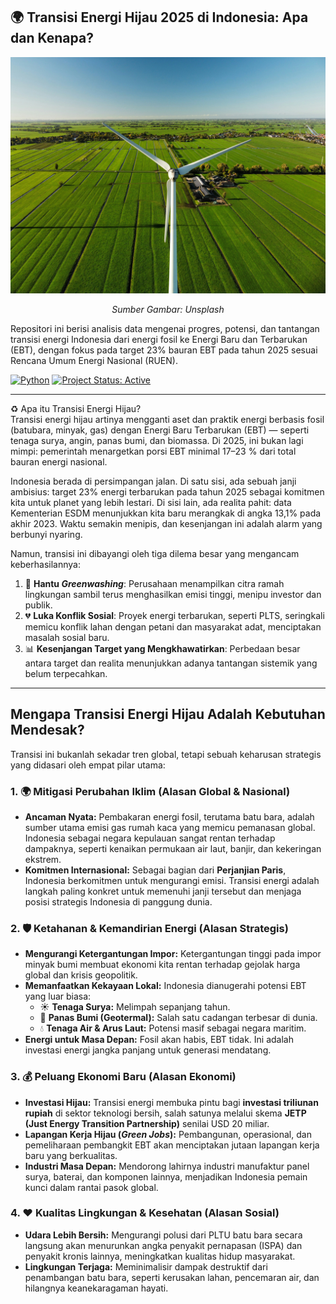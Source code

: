 ## 🌍 Transisi Energi Hijau 2025 di Indonesia: Apa dan Kenapa?
![Header](https://github.com/Almar-Reza-Maulana/Analisis-Transisi-Energi-Hijau-2025-di-Indonesia/blob/main/stan-versluis-RHcbkkRLpBU-unsplash.jpg)
*<p align="center">Sumber Gambar: Unsplash</p>*

Repositori ini berisi analisis data mengenai progres, potensi, dan tantangan transisi energi Indonesia dari energi fosil ke Energi Baru dan Terbarukan (EBT), dengan fokus pada target 23% bauran EBT pada tahun 2025 sesuai Rencana Umum Energi Nasional (RUEN).

[![Python](https://img.shields.io/badge/Python-3.9%2B-blue.svg)](https://www.python.org/)
[![Project Status: Active](https://img.shields.io/badge/status-aktif-success.svg)](-)

---

♻️ Apa itu Transisi Energi Hijau?\
Transisi energi hijau artinya mengganti aset dan praktik energi berbasis fosil (batubara, minyak, gas) dengan Energi Baru Terbarukan (EBT) — seperti tenaga surya, angin, panas bumi, dan biomassa. Di 2025, ini bukan lagi mimpi: pemerintah menargetkan porsi EBT minimal 17–23 % dari total bauran energi nasional.

Indonesia berada di persimpangan jalan. Di satu sisi, ada sebuah janji ambisius: target 23% energi terbarukan pada tahun 2025 sebagai komitmen kita untuk planet yang lebih lestari. Di sisi lain, ada realita pahit: data Kementerian ESDM menunjukkan kita baru merangkak di angka 13,1% pada akhir 2023. Waktu semakin menipis, dan kesenjangan ini adalah alarm yang berbunyi nyaring.

Namun, transisi ini dibayangi oleh tiga dilema besar yang mengancam keberhasilannya:
1.  👻 **Hantu *Greenwashing***: Perusahaan menampilkan citra ramah lingkungan sambil terus menghasilkan emisi tinggi, menipu investor dan publik.
2.  💔 **Luka Konflik Sosial**: Proyek energi terbarukan, seperti PLTS, seringkali memicu konflik lahan dengan petani dan masyarakat adat, menciptakan masalah sosial baru.
3.  📊 **Kesenjangan Target yang Mengkhawatirkan**: Perbedaan besar antara target dan realita menunjukkan adanya tantangan sistemik yang belum terpecahkan.

---

## Mengapa Transisi Energi Hijau Adalah Kebutuhan Mendesak?

Transisi ini bukanlah sekadar tren global, tetapi sebuah keharusan strategis yang didasari oleh empat pilar utama:

### 1. 🌍 Mitigasi Perubahan Iklim (Alasan Global & Nasional)
*   **Ancaman Nyata:** Pembakaran energi fosil, terutama batu bara, adalah sumber utama emisi gas rumah kaca yang memicu pemanasan global. Indonesia sebagai negara kepulauan sangat rentan terhadap dampaknya, seperti kenaikan permukaan air laut, banjir, dan kekeringan ekstrem.
*   **Komitmen Internasional:** Sebagai bagian dari **Perjanjian Paris**, Indonesia berkomitmen untuk mengurangi emisi. Transisi energi adalah langkah paling konkret untuk memenuhi janji tersebut dan menjaga posisi strategis Indonesia di panggung dunia.

### 2. 🛡️ Ketahanan & Kemandirian Energi (Alasan Strategis)
*   **Mengurangi Ketergantungan Impor:** Ketergantungan tinggi pada impor minyak bumi membuat ekonomi kita rentan terhadap gejolak harga global dan krisis geopolitik.
*   **Memanfaatkan Kekayaan Lokal:** Indonesia dianugerahi potensi EBT yang luar biasa:
    *   ☀️ **Tenaga Surya:** Melimpah sepanjang tahun.
    *   🌋 **Panas Bumi (Geotermal):** Salah satu cadangan terbesar di dunia.
    *   💧 **Tenaga Air & Arus Laut:** Potensi masif sebagai negara maritim.
*   **Energi untuk Masa Depan:** Fosil akan habis, EBT tidak. Ini adalah investasi energi jangka panjang untuk generasi mendatang.

### 3. 💰 Peluang Ekonomi Baru (Alasan Ekonomi)
*   **Investasi Hijau:** Transisi energi membuka pintu bagi **investasi triliunan rupiah** di sektor teknologi bersih, salah satunya melalui skema **JETP (Just Energy Transition Partnership)** senilai USD 20 miliar.
*   **Lapangan Kerja Hijau (*Green Jobs*):** Pembangunan, operasional, dan pemeliharaan pembangkit EBT akan menciptakan jutaan lapangan kerja baru yang berkualitas.
*   **Industri Masa Depan:** Mendorong lahirnya industri manufaktur panel surya, baterai, dan komponen lainnya, menjadikan Indonesia pemain kunci dalam rantai pasok global.

### 4. ❤️ Kualitas Lingkungan & Kesehatan (Alasan Sosial)
*   **Udara Lebih Bersih:** Mengurangi polusi dari PLTU batu bara secara langsung akan menurunkan angka penyakit pernapasan (ISPA) dan penyakit kronis lainnya, meningkatkan kualitas hidup masyarakat.
*   **Lingkungan Terjaga:** Meminimalisir dampak destruktif dari penambangan batu bara, seperti kerusakan lahan, pencemaran air, dan hilangnya keanekaragaman hayati.
